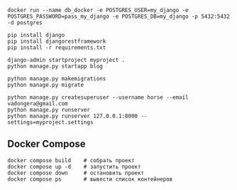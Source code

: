 
    docker run --name db_docker -e POSTGRES_USER=my_django -e POSTGRES_PASSWORD=pass_my_django -e POSTGRES_DB=my_django -p 5432:5432 -d postgres

    pip install django
    pip install djangorestframework
    pip install -r requirements.txt

    django-admin startproject myproject .
    python manage.py startapp blog

    python manage.py makemigrations
    python manage.py migrate

    python manage.py createsuperuser --username horse --email vadongera@gmail.com
    python manage.py runserver
    python manage.py runserver 127.0.0.1:8000 --settings=myproject.settings

## Docker Compose

    docker compose build    # собрать проект
    docker compose up -d    # запустить проект
    docker compose down     # остановить проект
    docker compose ps       # вывести список контейнеров